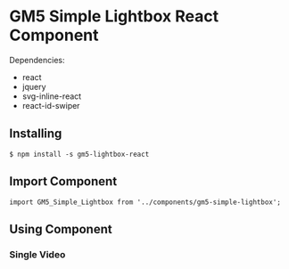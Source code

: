 # GM5 Simple Lightbox React Component

Dependencies:
<ul>
  <li>react</li>
  <li>jquery</li>
  <li>svg-inline-react</li>
  <li>react-id-swiper</li>
</ul>

<h2>Installing</h2>
<code>$ npm install -s gm5-lightbox-react</code>
<h2>Import Component</h2>
<code>import GM5_Simple_Lightbox from '../components/gm5-simple-lightbox';</code>
<h2>Using Component</h2>
<h3>Single Video</h3>
<code><pre>
   <GM5_Simple_Lightbox
      type='video'
      title="Assistir Trailer"
      class="trailer"
      gallery={
          [
              {
                  id_video: filme.video_id,
                  type: 'video'
              }
          ]
      }
  />
</pre></code>
